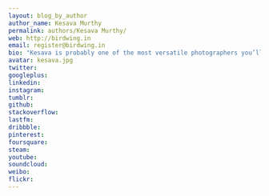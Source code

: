 ```yaml
---
layout: blog_by_author
author_name: Kesava Murthy
permalink: authors/Kesava Murthy/
web: http://birdwing.in
email: register@birdwing.in
bio: "Kesava is probably one of the most versatile photographers you’ll meet, whose interests in the craft span across street, landscapes, sports, portraits, weddings, wildlife and macro. Rarely would you find a photographer who can do justice to so many genres. To add to his photography skills, he is a qualified naturalist and is building his specialty in arachnology and herpetology. Kesava also brings with him some of the most blessed luck in the wild. Several of our clients explicitly want him to lead our trips – they believe that if Kesava’s on the tour, action can’t be too far."
avatar: kesava.jpg
twitter: 
googleplus:
linkedin:
instagram:
tumblr:
github:
stackoverflow:
lastfm:
dribbble:
pinterest:
foursquare:
steam:
youtube:
soundcloud:
weibo:
flickr:
---
```

